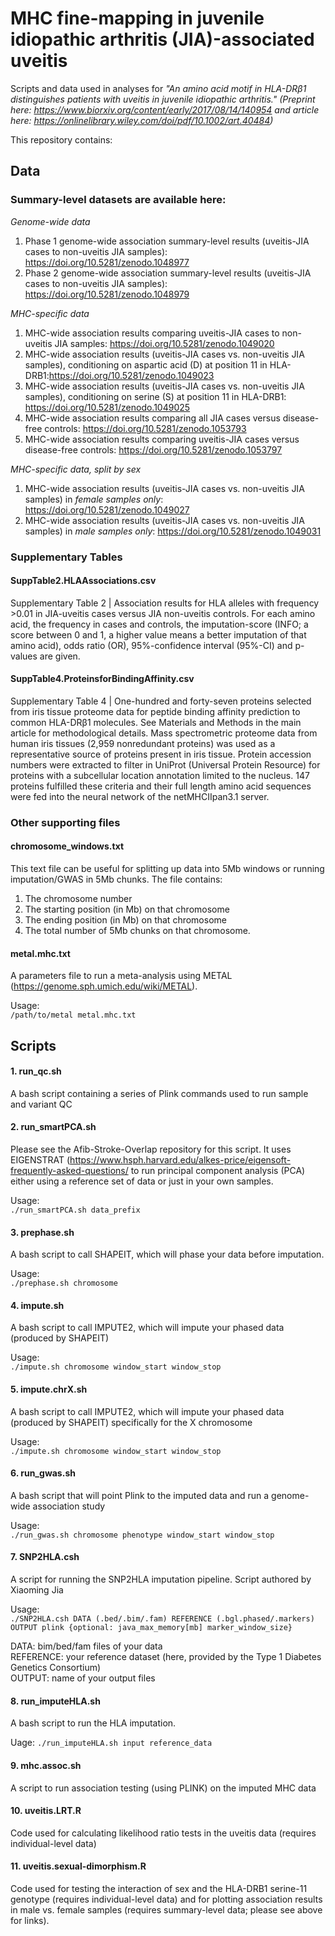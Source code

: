 # MHC fine-mapping in juvenile idiopathic arthritis (JIA)-associated uveitis

Scripts and data used in analyses for *"An amino acid motif in HLA-DRβ1 distinguishes patients with uveitis in juvenile idiopathic arthritis." (Preprint here: https://www.biorxiv.org/content/early/2017/08/14/140954 and article here: https://onlinelibrary.wiley.com/doi/pdf/10.1002/art.40484)*

This repository contains:

## Data

### Summary-level datasets are available here: 
 
 *Genome-wide data*
 1. Phase 1 genome-wide association summary-level results (uveitis-JIA cases to non-uveitis JIA samples): https://doi.org/10.5281/zenodo.1048977   
 2. Phase 2 genome-wide association summary-level results (uveitis-JIA cases to non-uveitis JIA samples): https://doi.org/10.5281/zenodo.1048979
 
  *MHC-specific data*
 1. MHC-wide association results comparing uveitis-JIA cases to non-uveitis JIA samples: https://doi.org/10.5281/zenodo.1049020   
 2. MHC-wide association results (uveitis-JIA cases vs. non-uveitis JIA samples), conditioning on aspartic acid (D) at position 11 in HLA-DRB1:https://doi.org/10.5281/zenodo.1049023
 3. MHC-wide association results (uveitis-JIA cases vs. non-uveitis JIA samples), conditioning on serine (S) at position 11 in HLA-DRB1: https://doi.org/10.5281/zenodo.1049025
 4. MHC-wide association results comparing all JIA cases versus disease-free controls: https://doi.org/10.5281/zenodo.1053793
 5. MHC-wide association results comparing uveitis-JIA cases versus disease-free controls: https://doi.org/10.5281/zenodo.1053797

   *MHC-specific data, split by sex*
 1. MHC-wide association results (uveitis-JIA cases vs. non-uveitis JIA samples) in *female samples only*: https://doi.org/10.5281/zenodo.1049027   
 2. MHC-wide association results (uveitis-JIA cases vs. non-uveitis JIA samples) in *male samples only*: https://doi.org/10.5281/zenodo.1049031
 
### Supplementary Tables

#### SuppTable2.HLAAssociations.csv
Supplementary Table 2 | Association results for HLA alleles with frequency >0.01 in JIA-uveitis cases versus JIA non-uveitis controls. For each amino acid, the frequency in cases and controls, the imputation-score (INFO; a score between 0 and 1, a higher value means a better imputation of that amino acid), odds ratio (OR), 95%-confidence interval (95%-CI) and p-values are given. 

#### SuppTable4.ProteinsforBindingAffinity.csv
Supplementary Table 4 | One-hundred and forty-seven proteins selected from iris tissue proteome data for peptide binding affinity prediction to common HLA-DRβ1 molecules. See Materials and Methods in the main article for methodological details. Mass spectrometric proteome data from human iris tissues (2,959 nonredundant proteins) was used as a representative source of proteins present in iris tissue. Protein accession numbers were extracted to filter in UniProt (Universal Protein Resource) for proteins with a subcellular location annotation limited to the nucleus. 147 proteins fulfilled these criteria and their full length amino acid sequences were fed into the neural network of the netMHCIIpan3.1 server.

### Other supporting files

#### chromosome_windows.txt
This text file can be useful for splitting up data into 5Mb windows or running imputation/GWAS in 5Mb chunks. The file contains:
 1. The chromosome number
 2. The starting position (in Mb) on that chromosome
 3. The ending position (in Mb) on that chromosome
 4. The total number of 5Mb chunks on that chromosome.

#### metal.mhc.txt
A parameters file to run a meta-analysis using METAL (https://genome.sph.umich.edu/wiki/METAL).

Usage:   
```/path/to/metal metal.mhc.txt```

## Scripts

#### 1. run_qc.sh    
A bash script containing a series of Plink commands used to run sample and variant QC

#### 2. run_smartPCA.sh
Please see the Afib-Stroke-Overlap repository for this script. It uses EIGENSTRAT (https://www.hsph.harvard.edu/alkes-price/eigensoft-frequently-asked-questions/ to run principal component analysis (PCA) either using a reference set of data or just in your own samples.

Usage:   
```./run_smartPCA.sh data_prefix```

#### 3. prephase.sh
A bash script to call SHAPEIT, which will phase your data before imputation.

Usage:   
```./prephase.sh chromosome```

#### 4. impute.sh
A bash script to call IMPUTE2, which will impute your phased data (produced by SHAPEIT)

Usage:   
```./impute.sh chromosome window_start window_stop```

#### 5. impute.chrX.sh
A bash script to call IMPUTE2, which will impute your phased data (produced by SHAPEIT) specifically for the X chromosome

Usage:   
```./impute.sh chromosome window_start window_stop```

#### 6. run_gwas.sh
A bash script that will point Plink to the imputed data and run a genome-wide association study

Usage:   
```./run_gwas.sh chromosome phenotype window_start window_stop```

#### 7. SNP2HLA.csh
A script for running the SNP2HLA imputation pipeline. Script authored by Xiaoming Jia

Usage:  
```./SNP2HLA.csh DATA (.bed/.bim/.fam) REFERENCE (.bgl.phased/.markers) OUTPUT plink {optional: java_max_memory[mb] marker_window_size}```

DATA: bim/bed/fam files of your data   
REFERENCE: your reference dataset (here, provided by the Type 1 Diabetes Genetics Consortium)   
OUTPUT: name of your output files    

#### 8. run_imputeHLA.sh
A bash script to run the HLA imputation.

Uage:
```./run_imputeHLA.sh input reference_data```

#### 9. mhc.assoc.sh
A script to run association testing (using PLINK) on the imputed MHC data

#### 10. uveitis.LRT.R
Code used for calculating likelihood ratio tests in the uveitis data (requires individual-level data)

#### 11. uveitis.sexual-dimorphism.R
Code used for testing the interaction of sex and the HLA-DRB1 serine-11 genotype (requires individual-level data) and for plotting association results in male vs. female samples (requires summary-level data; please see above for links).


